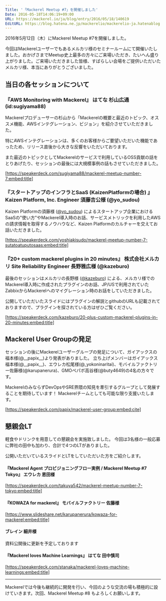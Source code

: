 ```yaml
---
Title: '「Mackerel Meetup #7」を開催しました'
Date: 2016-05-18T14:06:19+09:00
URL: https://mackerel.io/ja/blog/entry/2016/05/18/140619
EditURL: https://blog.hatena.ne.jp/mackerelio/mackerelio-ja.hatenablog.mackerel.io/atom/entry/6653812171396569839
---
```


2016年5月12日（木）にMackerel Meetup #7を開催しました。

今回はMackerelユーザーでもあるメルカリ様のセミナールームにて開催いたしました。おかげさまでMeetup史上最多の方々にご来場いただき、たいへん盛り上がりました。ご来場いただきました皆様、すばらしい会場をご提供いただいたメルカリ様、本当にありがとうございました。


## 当日の各セッションについて

### 『AWS Monitoring with Mackerel』 はてな 杉山広通(id:sugiyama88)

Mackerelプロデューサーの杉山から「Mackerelの概要と最近のトピック、オススメ機能、AWSインテグレーション、ビジョン」を紹介させていただきました。

特にAWSインテグレーションは、多くのお客様からご要望いただいた機能であったため、リリース直後から大きな反響をいただいております。

また最近のトピックとしてMackerelのサービスで利用しているOSS貢献の話をとりあげたり、セッションの最後には大規模事例の話もさせていただきました。

[https://speakerdeck.com/sugiyama88/mackerel-meetup-number-7:embed:title]




### 『スタートアップのインフラとSaaS (KaizenPlatformの場合) 』 Kaizen Platform, Inc. Engineer 須藤吉公様 (@yo_sudou)

Kaizen Platformの須藤様 ([@yo_sudou](https://twitter.com/yo_sudou)) によるスタートアップ企業におけるSaaSの"使い方"やMackerel導入時のお話、サービスメトリックを利用したAWSの請求情報を取得するノウハウなど、Kaizen Platformのカルチャーを交えてお話いただきました。

[https://speakerdeck.com/yoshiakisudo/mackerel-meetup-number-7-sutatoatuputosaas:embed:title]


### 『20+ custom mackerel plugins in 20 minutes』 株式会社メルカリ Site Reliability Engineer 長野雅広様 (@kazeburo)

最後のセッションはメルカリの長野様 ([@kazeburo](https://twitter.com/kazeburo)) による、メルカリ様でのMackerel導入時に作成されたプラグインのお話、JP/USで利用されていたZabbixからMackerelへのマイグレーション時のお話をしていただきました。

公開していただいたスライドにはプラグインの解説とgithubのURLも記載されておりますので、プラグインを探されている方はぜひご覧ください。

[https://speakerdeck.com/kazeburo/20-plus-custom-mackerel-plugins-in-20-minutes:embed:title]


## Mackerel User Groupの発足

セッションの後にMackerelユーザーグループの発足について、ガイアックスの福本様(@\_\_papix\_\_)より発表がありました。
立ち上げメンバーはガイアックス福本様(@\_\_papix\_\_)、エウレカ松尾様(@_yokoninaritai)、モバイルファクトリー佐藤様(@karupanerura)、GMOペパボ高谷様(@buty4649)の4名の方々です。

MackerelのみならずDevOpsやSRE界隈の知見を牽引するグループとして発展することを期待しています！
Mackerelチームとしても可能な限り支援いたします。

[https://speakerdeck.com/papix/mackerel-user-group:embed:cite]


## 懇親会LT

軽食やドリンクを用意しての懇親会を実施致しました。
今回は3名様の一般応募に弊社の田中も加わり、合計で4つのLTがありました。


公開いただいているスライドとLTをしていただいた方をご紹介します。

#### 『Mackerel Agent プロビジョニングフロー実例 / Mackerel Meetup #7 Tokyo』 エウレカ 恩田様

[https://speakerdeck.com/takuya542/mackerel-meetup-number-7-tokyo:embed:title]

#### 『KOWAZA for mackerel』 モバイルファクトリー 佐藤様

[https://www.slideshare.net/karupanerura/kowaza-for-mackerel:embed:title]

#### ブレイン 細井様

資料公開後に更新を予定しております

#### 『Mackerel loves Machine Learnings』 はてな 田中慎司

[https://speakerdeck.com/stanaka/mackerel-loves-machine-learnings:embed:title]

---

Mackerelでは今後も継続的に開発を行い、今回のような交流の場も積極的に設けていきます。次回、Mackerel Meetup #8 もよろしくお願いします。

